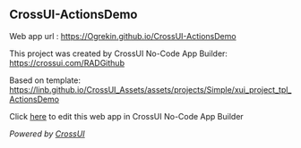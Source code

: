 ## CrossUI-ActionsDemo
Web app url : https://Ogrekin.github.io/CrossUI-ActionsDemo

This project was created by CrossUI No-Code App Builder: https://crossui.com/RADGithub

Based on template: https://linb.github.io/CrossUI_Assets/assets/projects/Simple/xui_project_tpl_ActionsDemo

Click [here](https://crossui.com/RADGithub/#!from=github&owner=Ogrekin&repo=CrossUI-ActionsDemo) to edit this web app in CrossUI No-Code App Builder

<i>Powered by [CrossUI](https://crossui.com)</i>
